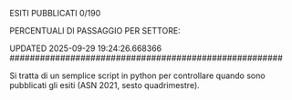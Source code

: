 ESITI PUBBLICATI 0/190 

PERCENTUALI DI PASSAGGIO PER SETTORE:

UPDATED 2025-09-29 19:24:26.668366
###################################################### 

Si tratta di un semplice script in python per controllare quando sono pubblicati gli esiti (ASN 2021, sesto quadrimestre).

